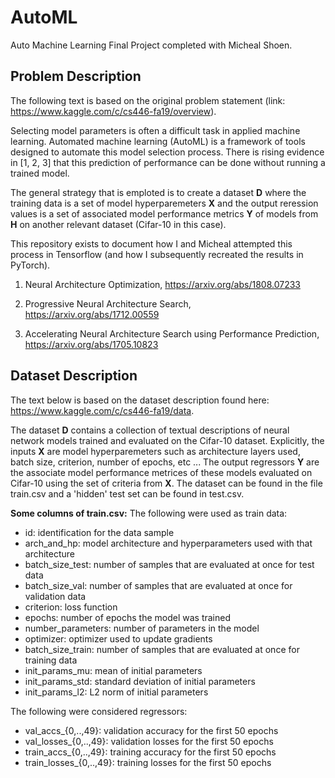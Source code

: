 # AutoML
Auto Machine Learning Final Project completed with Micheal Shoen.

## Problem Description
The following text is based on the original problem statement (link: https://www.kaggle.com/c/cs446-fa19/overview). 

Selecting model parameters is often a difficult task in applied machine learning. Automated machine learning (AutoML) is a framework of tools designed to automate this model selection process. There is rising evidence in \[1, 2, 3\] that this prediction of performance can be done without running a trained model. 

The general strategy that is emploted is to create a dataset **D** where the training data is a set of model hyperparemeters **X** and the output reression values is a set of associated model performance metrics **Y** of models from **H** on another relevant dataset (Cifar-10 in this case).

This repository exists to document how I and Micheal attempted this process in Tensorflow (and how I subsequently recreated the results in PyTorch).

1. Neural Architecture Optimization, https://arxiv.org/abs/1808.07233

2. Progressive Neural Architecture Search, https://arxiv.org/abs/1712.00559

3. Accelerating Neural Architecture Search using Performance Prediction, https://arxiv.org/abs/1705.10823

## Dataset Description
The text below is based on the dataset description found here: https://www.kaggle.com/c/cs446-fa19/data. 

The dataset **D** contains a collection of textual descriptions of neural network models trained and evaluated on the Cifar-10 dataset. Explicitly, the inputs **X** are model hyperparemeters such as architecture layers used, batch size, criterion, number of epochs, etc ... The output regressors **Y** are the associate model performance metrices of these models evaluated on Cifar-10 using the set of criteria from **X**. The dataset can be found in the file train.csv and a 'hidden' test set can be found in test.csv. 

**Some columns of train.csv:**
The following were used as train data:
- id: identification for the data sample
- arch_and_hp: model architecture and hyperparameters used with that architecture
- batch_size_test: number of samples that are evaluated at once for test data
- batch_size_val: number of samples that are evaluated at once for validation data
- criterion:  loss function
- epochs: number of epochs the model was trained
- number_parameters: number of parameters in the model
- optimizer: optimizer used to update gradients
- batch_size_train: number of samples that are evaluated at once for training data
- init_params_mu: mean of initial parameters
- init_params_std: standard deviation of initial parameters
- init_params_l2: L2 norm of initial parameters

The following were considered regressors:
- val_accs_{0,..,49}: validation accuracy for the first 50 epochs
- val_losses_{0,..,49}: validation losses for the first 50 epochs
- train_accs_{0,..,49}: training accuracy for the first 50 epochs
- train_losses_{0,..,49}: training losses for the first 50 epochs


